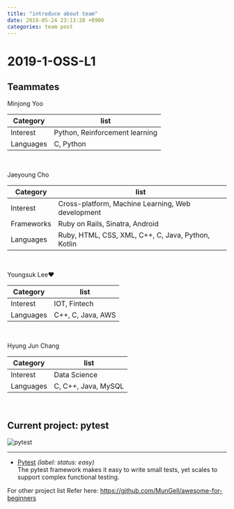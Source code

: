 ```yaml
---
title: "introduce about team"
date: 2019-05-24 23:13:28 +0900
categories: team post
---
```


# 2019-1-OSS-L1

## Teammates
Minjong Yoo 

Category | list
-------- | ------
Interest | Python, Reinforcement learning
Languages | C, Python
<br> 

Jaeyoung Cho 

Category | list
-------- | ------
Interest | Cross-platform, Machine Learning, Web development
Frameworks | Ruby on Rails, Sinatra, Android
Languages | Ruby, HTML, CSS, XML, C++, C, Java, Python, Kotlin
<br> 

Youngsuk Lee♥

Category | list
-------- | ------
Interest | IOT, Fintech
Languages |C++, C, Java, AWS
<br> 

Hyung Jun Chang 

Category | list
-------- | ------
Interest | Data Science
Languages | C, C++, Java, MySQL
<br> 


## Current project: pytest

![pytest](https://docs.pytest.org/en/latest/_static/pytest1.png)

------



- [Pytest](https://github.com/pytest-dev/pytest/labels/status%3A%20easy) _(label: status: easy)_ <br> The pytest framework makes it easy to write small tests, yet scales to support complex functional testing.


For other project list Refer here: https://github.com/MunGell/awesome-for-beginners

